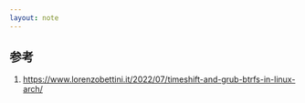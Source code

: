 ```yaml
---
layout: note
---
```






## 参考

1. <https://www.lorenzobettini.it/2022/07/timeshift-and-grub-btrfs-in-linux-arch/>
